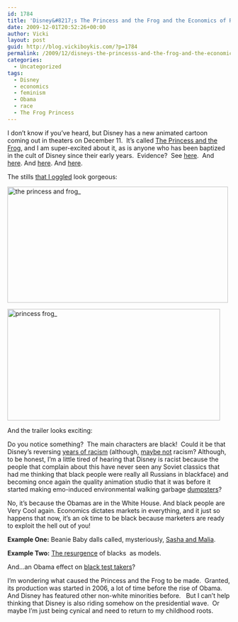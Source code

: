 ```yaml
---
id: 1784
title: 'Disney&#8217;s The Princess and the Frog and the Economics of Race'
date: 2009-12-01T20:52:26+00:00
author: Vicki
layout: post
guid: http://blog.vickiboykis.com/?p=1784
permalink: /2009/12/disneys-the-princesss-and-the-frog-and-the-economics-of-race/
categories:
  - Uncategorized
tags:
  - Disney
  - economics
  - feminism
  - Obama
  - race
  - The Frog Princess
---
```

I don&#8217;t know if you&#8217;ve heard, but Disney has a new animated cartoon coming out in theaters on December 11.  It&#8217;s called [The Princess and the Frog](http://en.wikipedia.org/wiki/The_Princess_and_the_Frog), and I am super-excited about it, as is anyone who has been baptized in the cult of Disney since their early years.  Evidence?  See [here](http://blog.vickiboykis.com/2009/10/13/russian-letziyon-aladdin-and-jasmine/).  And [here](http://blog.vickiboykis.com/2009/06/23/the-kids-arent-alright/). And [here](http://blog.vickiboykis.com/2009/01/30/crying-unabashedly-during-disney-movies/). And [here](http://blog.vickiboykis.com/2009/11/27/comic-black-friday/).

The stills [that I oggled](http://www.imdb.com/title/tt0780521/mediaindex) look gorgeous:

[<img class="aligncenter size-full wp-image-1785" title="the princess and frog_" src="http://blog.vickiboykis.com/wp-content/uploads/2009/12/the-princess-and-frog_.jpg" alt="the princess and frog_" width="498" height="262" />](http://blog.vickiboykis.com/wp-content/uploads/2009/12/the-princess-and-frog_.jpg)

[<img class="aligncenter size-full wp-image-1786" title="princess frog_" src="http://blog.vickiboykis.com/wp-content/uploads/2009/12/princess-frog_.jpg" alt="princess frog_" width="480" height="252" />](http://blog.vickiboykis.com/wp-content/uploads/2009/12/princess-frog_.jpg)

And the trailer looks exciting:
  


Do you notice something?  The main characters are black!  Could it be that Disney&#8217;s reversing [years of racism](http://www.cracked.com/article_15677_9-most-racist-disney-characters.html) (although, [maybe not](http://dailycartoonist.com/index.php/2009/11/24/was-walt-disney-a-racist/) racism? Although, to be honest, I&#8217;m a little tired of hearing that Disney is racist because the people that complain about this have never seen any Soviet classics that had me thinking that black people were really all Russians in blackface) and becoming once again the quality animation studio that it was before it started making emo-induced environmental walking garbage [dumpsters](http://en.wikipedia.org/wiki/WALL-E)?

No, it&#8217;s because the Obamas are in the White House. And black people are Very Cool again. Economics dictates markets in everything, and it just so happens that now, it&#8217;s an ok time to be black because marketers are ready to exploit the hell out of you!

**Example One:** Beanie Baby dalls called, mysteriously, [Sasha and Malia](http://www.msnbc.msn.com/id/28791058/).
  
**Example Two:** [The resurgence](http://nymag.com/daily/fashion/2009/04/liya_kibede_has_noticed_the_ob.html) of blacks  as models.
  
And&#8230;an Obama effect on [black test takers](http://www.nytimes.com/2009/01/23/education/23gap.html)?

I&#8217;m wondering what caused the Princess and the Frog to be made.  Granted, its production was started in 2006, a lot of time before the rise of Obama. And Disney has featured other non-white minorities before.   But I can&#8217;t help thinking that Disney is also riding somehow on the presidential wave.  Or maybe I&#8217;m just being cynical and need to return to my childhood roots.